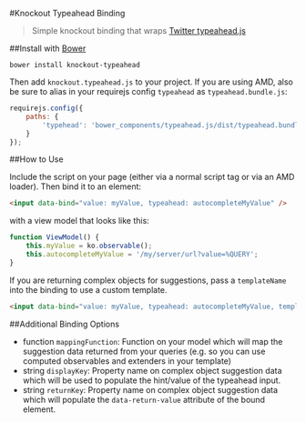 #Knockout Typeahead Binding

> Simple knockout binding that wraps [Twitter typeahead.js](http://twitter.github.io/typeahead.js/)

##Install with [Bower](http://bower.io/)

```
bower install knockout-typeahead
```

Then add `knockout.typeahead.js` to your project. If you are using AMD, also be sure to alias in your requirejs config `typeahead` as `typeahead.bundle.js`:

```js
requirejs.config({
    paths: {
        'typehead': 'bower_components/typeahead.js/dist/typeahead.bundle'
    }
});
```

##How to Use

Include the script on your page (either via a normal script tag or via an AMD loader). Then bind it to an element:

```html
<input data-bind="value: myValue, typeahead: autocompleteMyValue" />
```

with a view model that looks like this:

```js
function ViewModel() {
	this.myValue = ko.observable();
	this.autocompleteMyValue = '/my/server/url?value=%QUERY';
}
```

If you are returning complex objects for suggestions, pass a `templateName` into the binding to use a custom template.

```html
<input data-bind="value: myValue, typeahead: autocompleteMyValue, templateName: 'my-suggestion-template'" />
```

##Additional Binding Options
* function `mappingFunction`: Function on your model which will map the suggestion data returned from your queries (e.g. so you can use computed observables and extenders in your template)
* string `displayKey`: Property name on complex object suggestion data which will be used to populate the hint/value of the typeahead input.
* string `returnKey`: Property name on complex object suggestion data which will populate the `data-return-value` attribute of the bound element.
